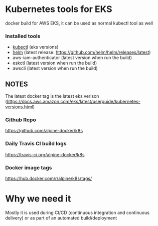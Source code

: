 # Kubernetes tools for EKS

docker build for AWS EKS, it can be used as normal kubectl tool as well

### Installed tools

- [kubectl](https://kubernetes.io/docs/tasks/tools/install-kubectl/) (eks versions)
- [helm](https://github.com/helm/helm) (latest release: https://github.com/helm/helm/releases/latest)
- aws-iam-authenticator (latest version when run the build)
- eskctl (latest version when run the build)
- awscli (latest version when run the build)

## NOTES

The latest docker tag is the latest eks verison (https://docs.aws.amazon.com/eks/latest/userguide/kubernetes-versions.html)

### Github Repo

https://github.com/alpine-docker/k8s

### Daily Travis CI build logs

https://travis-ci.org/alpine-docker/k8s

### Docker image tags

https://hub.docker.com/r/alpine/k8s/tags/

# Why we need it

Mostly it is used during CI/CD (continuous integration and continuous delivery) or as part of an automated build/deployment
